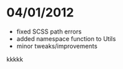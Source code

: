 # 04/01/2012

- fixed SCSS path errors
- added namespace function to Utils
- minor tweaks/improvements

kkkkk